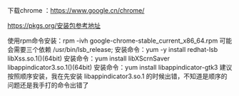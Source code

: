 下载chrome ：https://www.google.cn/chrome/

https://pkgs.org/安装包参考地址

使用rpm命令安装：rpm -ivh google-chrome-stable_current_x86_64.rpm
可能会需要三个依赖
/usr/bin/lsb_release;
安装命令：yum -y install redhat-lsb
libXss.so.1()(64bit)
安装命令：yum install libXScrnSaver
libappindicator3.so.1()(64bit)
安装命令：yum install libappindicator-gtk3
建议按照顺序安装，我在先安装 libappindicator3.so.1 的时候出错，不知道是顺序的问题还是我手打的命令出错了
